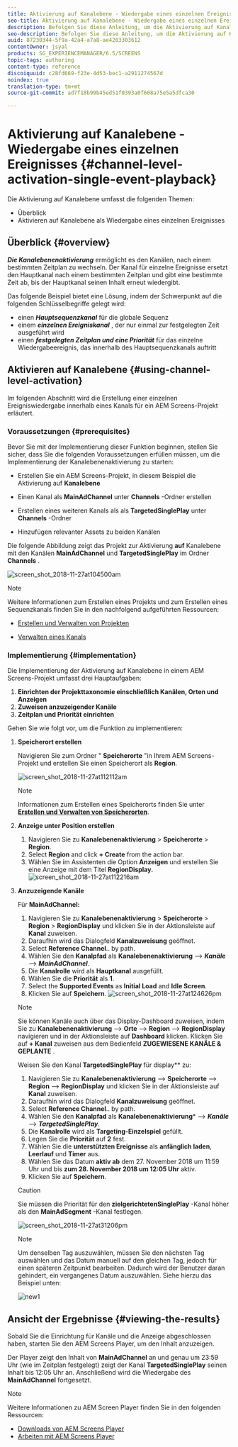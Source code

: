 ```yaml
---
title: Aktivierung auf Kanalebene - Wiedergabe eines einzelnen Ereignisses
seo-title: Aktivierung auf Kanalebene - Wiedergabe eines einzelnen Ereignisses
description: Befolgen Sie diese Anleitung, um die Aktivierung auf Kanalebene mithilfe der Wiedergabe eines einzelnen Ereignisses zu verstehen.
seo-description: Befolgen Sie diese Anleitung, um die Aktivierung auf Kanalebene mithilfe der Wiedergabe eines einzelnen Ereignisses zu verstehen.
uuid: 87230344-5f9a-42a4-a7a8-ae4203303612
contentOwner: jsyal
products: SG_EXPERIENCEMANAGER/6.5/SCREENS
topic-tags: authoring
content-type: reference
discoiquuid: c28fd669-f23e-4d53-bec1-a2911274567d
noindex: true
translation-type: tm+mt
source-git-commit: ad7f18b99b45ed51f0393a0f608a75e5a5dfca30

---
```



# Aktivierung auf Kanalebene - Wiedergabe eines einzelnen Ereignisses {#channel-level-activation-single-event-playback}

Die Aktivierung auf Kanalebene umfasst die folgenden Themen:

* Überblick
* Aktivieren auf Kanalebene als Wiedergabe eines einzelnen Ereignisses

## Überblick {#overview}

***Die Kanalebenenaktivierung*** ermöglicht es den Kanälen, nach einem bestimmten Zeitplan zu wechseln. Der Kanal für einzelne Ereignisse ersetzt den Hauptkanal nach einem bestimmten Zeitplan und gibt eine bestimmte Zeit ab, bis der Hauptkanal seinen Inhalt erneut wiedergibt.

Das folgende Beispiel bietet eine Lösung, indem der Schwerpunkt auf die folgenden Schlüsselbegriffe gelegt wird:

* einen ***Hauptsequenzkanal*** für die globale Sequenz
* einem ***einzelnen Ereigniskanal*** , der nur einmal zur festgelegten Zeit ausgeführt wird
* einen ***festgelegten Zeitplan und eine Priorität*** für das einzelne Wiedergabeereignis, das innerhalb des Hauptsequenzkanals auftritt

## Aktivieren auf Kanalebene {#using-channel-level-activation}

Im folgenden Abschnitt wird die Erstellung einer einzelnen Ereigniswiedergabe innerhalb eines Kanals für ein AEM Screens-Projekt erläutert.

### Voraussetzungen {#prerequisites}

Bevor Sie mit der Implementierung dieser Funktion beginnen, stellen Sie sicher, dass Sie die folgenden Voraussetzungen erfüllen müssen, um die Implementierung der Kanalebenenaktivierung zu starten:

* Erstellen Sie ein AEM Screens-Projekt, in diesem Beispiel die Aktivierung auf **Kanalebene**

* Einen Kanal als **MainAdChannel** unter **Channels** -Ordner erstellen

* Erstellen eines weiteren Kanals als als **TargetedSinglePlay** unter **Channels** -Ordner

* Hinzufügen relevanter Assets zu beiden Kanälen

Die folgende Abbildung zeigt das Projekt zur Aktivierung **auf** Kanalebene mit den Kanälen **MainAdChannel** und **TargetedSinglePlay** im Ordner **Channels** .

![screen_shot_2018-11-27at104500am](assets/screen_shot_2018-11-27at104500am.png)

>[!NOTE]
>
>Weitere Informationen zum Erstellen eines Projekts und zum Erstellen eines Sequenzkanals finden Sie in den nachfolgend aufgeführten Ressourcen:
>
>* [Erstellen und Verwalten von Projekten](creating-a-screens-project.md)
   >
   >
* [Verwalten eines Kanals](managing-channels.md)
>



### Implementierung {#implementation}

Die Implementierung der Aktivierung auf Kanalebene in einem AEM Screens-Projekt umfasst drei Hauptaufgaben:

1. **Einrichten der Projekttaxonomie einschließlich Kanälen, Orten und Anzeigen**
1. **Zuweisen anzuzeigender Kanäle**
1. **Zeitplan und Priorität einrichten**

Gehen Sie wie folgt vor, um die Funktion zu implementieren:

1. **Speicherort erstellen**

   Navigieren Sie zum Ordner " **Speicherorte** "in Ihrem AEM Screens-Projekt und erstellen Sie einen Speicherort als **Region**.

   ![screen_shot_2018-11-27at112112am](assets/screen_shot_2018-11-27at112112am.png)

   >[!NOTE]
   >
   >Informationen zum Erstellen eines Speicherorts finden Sie unter **[Erstellen und Verwalten von Speicherorten](managing-locations.md)**.

1. **Anzeige unter Position erstellen**

   1. Navigieren Sie zu **Kanalebenenaktivierung** &gt; **Speicherorte** &gt; **Region**.
   1. Select **Region** and click **+ Create** from the action bar.
   1. Wählen Sie im Assistenten die Option **Anzeigen** und erstellen Sie eine Anzeige mit dem Titel **RegionDisplay.**
   ![screen_shot_2018-11-27at112216am](assets/screen_shot_2018-11-27at112216am.png)

1. **Anzuzeigende Kanäle**

   Für **MainAdChannel:**

   1. Navigieren Sie zu **Kanalebenenaktivierung** &gt; **Speicherorte** &gt; **Region** &gt; **RegionDisplay** und klicken Sie in der Aktionsleiste auf **Kanal** zuweisen.
   1. Daraufhin wird das Dialogfeld **Kanalzuweisung** geöffnet.
   1. Select **Reference Channel**.. by path.
   1. Wählen Sie den **Kanalpfad** als **Kanalebenenaktivierung** —&gt; ***Kanäle*** —&gt; ***MainAdChannel***.
   1. Die **Kanalrolle** wird als **Hauptkanal** ausgefüllt.
   1. Wählen Sie die **Priorität** als **1**.
   1. Select the **Supported Events** as **Initial Load** and **Idle Screen**.
   1. Klicken Sie auf **Speichern**.
   ![screen_shot_2018-11-27at124626pm](assets/screen_shot_2018-11-27at124626pm.png)

   >[!NOTE]
   >
   >Sie können Kanäle auch über das Display-Dashboard zuweisen, indem Sie zu **Kanalebenenaktivierung** —&gt; **Orte** —&gt; **Region** —&gt; **RegionDisplay** navigieren und in der Aktionsleiste auf **Dashboard** klicken. Klicken Sie auf **+ Kanal** zuweisen aus dem Bedienfeld **ZUGEWIESENE KANÄLE &amp; GEPLANTE** .

   Weisen Sie den Kanal **TargetedSinglePlay** für display** zu:

   1. Navigieren Sie zu **Kanalebenenaktivierung** —&gt; **Speicherorte** —&gt; **Region** —&gt; **RegionDisplay** und klicken Sie in der Aktionsleiste auf **Kanal** zuweisen.
   1. Daraufhin wird das Dialogfeld **Kanalzuweisung** geöffnet.
   1. Select **Reference Channel**.. by path.
   1. Wählen Sie den **Kanalpfad** als **Kanalebenenaktivierung*** —&gt; ***Kanäle*** —&gt; ***TargetedSinglePlay***.
   1. Die **Kanalrolle** wird als **Targeting-Einzelspiel** gefüllt.
   1. Legen Sie die **Priorität** auf **2** fest.
   1. Wählen Sie die **unterstützten Ereignisse** als **anfänglich laden**, **Leerlauf** und **Timer** aus.
   1. Wählen Sie das Datum **aktiv ab** dem 27. November 2018 um 11:59 Uhr und bis **zum 28. November 2018 um 12:05 Uhr** aktiv.
   1. Klicken Sie auf **Speichern**.
   >[!CAUTION]
   Sie müssen die Priorität für den **zielgerichtetenSinglePlay** -Kanal höher als den **MainAdSegment** -Kanal festlegen.

   ![screen_shot_2018-11-27at31206pm](assets/screen_shot_2018-11-27at31206pm.png)

   >[!NOTE]
   Um denselben Tag auszuwählen, müssen Sie den nächsten Tag auswählen und das Datum manuell auf den gleichen Tag, jedoch für einen späteren Zeitpunkt bearbeiten. Dadurch wird der Benutzer daran gehindert, ein vergangenes Datum auszuwählen. Siehe hierzu das Beispiel unten:

   ![new1](assets/new1.gif)

## Ansicht der Ergebnisse {#viewing-the-results}

Sobald Sie die Einrichtung für Kanäle und die Anzeige abgeschlossen haben, starten Sie den AEM Screens Player, um den Inhalt anzuzeigen.

Der Player zeigt den Inhalt von **MainAdChannel** an und genau um 23:59 Uhr (wie im Zeitplan festgelegt) zeigt der Kanal **TargetedSinglePlay** seinen Inhalt bis 12:05 Uhr an. Anschließend wird die Wiedergabe des **MainAdChannel** fortgesetzt.

>[!NOTE]
Weitere Informationen zu AEM Screen Player finden Sie in den folgenden Ressourcen:
* [Downloads von AEM Screens Player](https://download.macromedia.com/screens/)
* [Arbeiten mit AEM Screens Player](working-with-screens-player.md)

